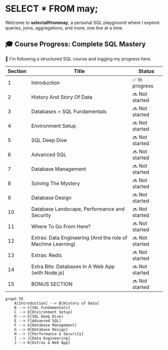 # SELECT \* FROM may;

Welcome to **selectallfrommay**, a personal SQL playground where I explore queries, joins, aggregations, and more, one line at a time.

## 🎓 Course Progress: Complete SQL Mastery

📘 I'm following a structured SQL course and logging my progress here.

| Section | Title                                                       | Status         |
| ------- | ----------------------------------------------------------- | -------------- |
| 1       | Introduction                                                | ✅ In progress |
| 2       | History And Story Of Data                                   | 🔜 Not started |
| 3       | Databases + SQL Fundamentals                                | 🔜 Not started |
| 4       | Environment Setup                                           | 🔜 Not started |
| 5       | SQL Deep Dive                                               | 🔜 Not started |
| 6       | Advanced SQL                                                | 🔜 Not started |
| 7       | Database Management                                         | 🔜 Not started |
| 8       | Solving The Mystery                                         | 🔜 Not started |
| 9       | Database Design                                             | 🔜 Not started |
| 10      | Database Landscape, Performance and Security                | 🔜 Not started |
| 11      | Where To Go From Here?                                      | 🔜 Not started |
| 12      | Extras: Data Engineering (And the role of Machine Learning) | 🔜 Not started |
| 13      | Extras: Redis                                               | 🔜 Not started |
| 14      | Extra Bits: Databases In A Web App (with Node.js)           | 🔜 Not started |
| 15      | BONUS SECTION                                               | 🔜 Not started |

```mermaid
graph TD
    A[Introduction] --> B[History of Data]
    B --> C[SQL Fundamentals]
    C --> D[Environment Setup]
    D --> E[SQL Deep Dive]
    E --> F[Advanced SQL]
    F --> G[Database Management]
    G --> H[Database Design]
    H --> I[Performance & Security]
    I --> J[Data Engineering]
    J --> K[Extras & Web App]
```
